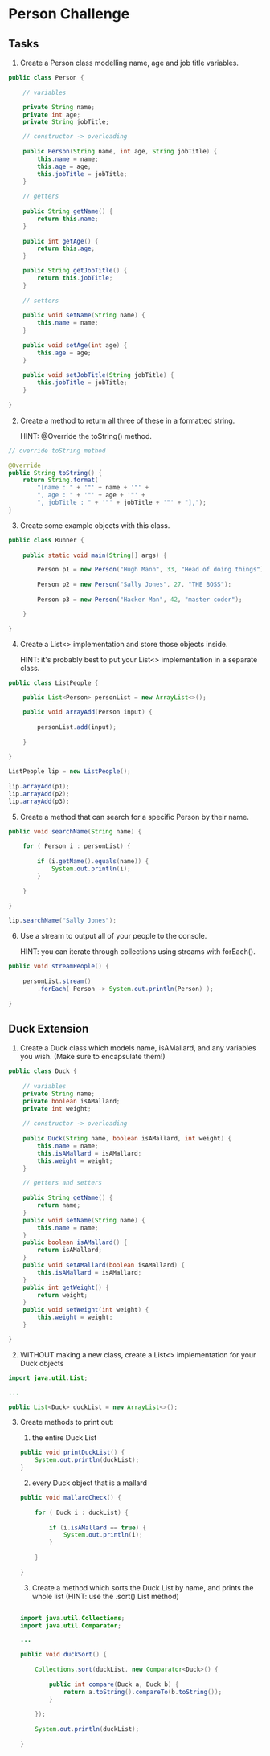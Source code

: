 # Person Challenge

## Tasks

1. Create a Person class modelling name, age and job title variables.

```java
public class Person {
	
	// variables

	private String name;
	private int age;
	private String jobTitle;

	// constructor -> overloading
	
	public Person(String name, int age, String jobTitle) {
		this.name = name;
		this.age = age;
		this.jobTitle = jobTitle;
	}
	
	// getters
	
	public String getName() {
		return this.name;
	}
	
	public int getAge() {
		return this.age;
	}

	public String getJobTitle() {
		return this.jobTitle;
	}
	
	// setters
	
	public void setName(String name) {
		this.name = name;
	}
	
	public void setAge(int age) {
		this.age = age;
	}
	
	public void setJobTitle(String jobTitle) {
		this.jobTitle = jobTitle;
	}
	
}
```

2. Create a method to return all three of these in a formatted string.

	HINT: @Override the toString() method.

```java
// override toString method

@Override
public String toString() {
	return String.format(
		"[name : " + '"' + name + '"' + 
		", age : " + '"' + age + '"' + 
		", jobTitle : " + '"' + jobTitle + '"' + "],");
}
```

3. Create some example objects with this class.

```java
public class Runner {
	
	public static void main(String[] args) {

		Person p1 = new Person("Hugh Mann", 33, "Head of doing things");
		
		Person p2 = new Person("Sally Jones", 27, "THE BOSS");
		
		Person p3 = new Person("Hacker Man", 42, "master coder");

	}
	
}
```

4. Create a List<> implementation and store those objects inside.

	HINT: it's probably best to put your List<> implementation in a separate class.

```java
public class ListPeople {

	public List<Person> personList = new ArrayList<>();

	public void arrayAdd(Person input) {
		
		personList.add(input);
		
	}
	
}
```

```java
ListPeople lip = new ListPeople();
		
lip.arrayAdd(p1);
lip.arrayAdd(p2);
lip.arrayAdd(p3);
```


5. Create a method that can search for a specific Person by their name.

```java
public void searchName(String name) {
		
	for ( Person i : personList) {
		
		if (i.getName().equals(name)) {
			System.out.println(i);
		}
		
	}
	
}
```

```java
lip.searchName("Sally Jones");
```

6. Use a stream to output all of your people to the console.

	HINT: you can iterate through collections using streams with forEach().

```java
public void streamPeople() {
		
	personList.stream()
		.forEach( Person -> System.out.println(Person) );
	
}
```

## Duck Extension

1. Create a Duck class which models name, isAMallard, and any variables you wish. (Make sure to encapsulate them!)

```java
public class Duck {
	
	// variables
	private String name;
	private boolean isAMallard;
	private int weight;
	
	// constructor -> overloading
	
	public Duck(String name, boolean isAMallard, int weight) {
		this.name = name;
		this.isAMallard = isAMallard;
		this.weight = weight;
	}

	// getters and setters
	
	public String getName() {
		return name;
	}
	public void setName(String name) {
		this.name = name;
	}
	public boolean isAMallard() {
		return isAMallard;
	}
	public void setAMallard(boolean isAMallard) {
		this.isAMallard = isAMallard;
	}
	public int getWeight() {
		return weight;
	}
	public void setWeight(int weight) {
		this.weight = weight;
	}

}
```

2. WITHOUT making a new class, create a List<> implementation for your Duck objects

```java
import java.util.List;

...

public List<Duck> duckList = new ArrayList<>();
```

3. Create methods to print out:
	1. the entire Duck List

	```java
	public void printDuckList() {
		System.out.println(duckList);
	}
	```

	2. every Duck object that is a mallard

	```java
	public void mallardCheck() {
		
		for ( Duck i : duckList) {
			
			if (i.isAMallard == true) {
				System.out.println(i);
			}
			
		}
		
	}
	```


	3. Create a method which sorts the Duck List by name, and prints the whole list (HINT: use the .sort() List method)

	```java

	import java.util.Collections;
	import java.util.Comparator;

	...

	public void duckSort() {
		
		Collections.sort(duckList, new Comparator<Duck>() {
			
			public int compare(Duck a, Duck b) {
				return a.toString().compareTo(b.toString());
			}
			
		});
		
		System.out.println(duckList);
		
	}
	```